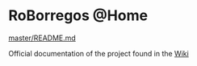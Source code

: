 # RoBorregos @Home
[master/README.md](https://github.com/RoBorregos/Robocup-Home/blob/master/README.md)

Official documentation of the project found in the [Wiki](https://github.com/RoBorregos/Robocup-Home/wiki)
